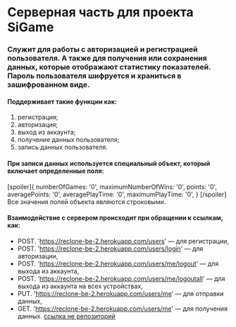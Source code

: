 # Серверная часть для проекта SiGame
### Служит для работы с авторизацией и регистрацией пользователя. А также для получения или сохранения данных, которые отображают статистику показателей. Пароль пользователя шифруется и храниться в зашифрованном виде.
#### Поддерживает такие функции как:
1. регистрация;
2. авторизация;
3. выход из аккаунта;
4. получение данных пользователя;
5. запись данных пользователя.

#### При записи данных используется специальный объект, который включает определенные поля:
[spoiler]{
  numberOfGames: '0',
  maximumNumberOfWins: '0',
  points: '0',
  averagePoints:  '0',
  averagePlayTime:  '0',
  maximumPlayTime:  '0',
}
[/spoiler]
Все значения полей объекта являются строковыми.
#### Взаимодействие с сервером происходит при обращении к ссылкам, как:
* POST. 'https://reclone-be-2.herokuapp.com/users' — для регистрации,
* POST. 'https://reclone-be-2.herokuapp.com/users/login' — для авторизации,
* POST. 'https://reclone-be-2.herokuapp.com/users/me/logout' — для выхода из аккаунта,
* POST. 'https://reclone-be-2.herokuapp.com/users/me/logoutall' — для выхода из аккаунта на всех устройствах,
* PUT. 'https://reclone-be-2.herokuapp.com/users/me' — для отправки данных,
* GET. 'https://reclone-be-2.herokuapp.com/users/me' —  для получения данных.
[ссылка не репозиторий](https://git.heroku.com/reclone-be-2.git)

